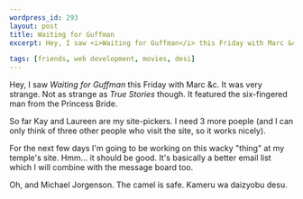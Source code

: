 ```yaml
--- 
wordpress_id: 293
layout: post
title: Waiting for Guffman
excerpt: Hey, I saw <i>Waiting for Guffman</i> this Friday with Marc &c.  It was very strange.  Not as strange as <i>True Stories</i> though.  It featured the six-fingered man from the Princess Bride.<p>So far Kay and Laureen are my site-pickers.  I need 3 more poeple (and I can only think of three other people who visit the site, so it works nicely).<p>For the next few days I'm going to be working on this wacky "thing" at my temple's site.  Hmm... it should be good.  It's basically a better email list which I will combine with the message board too.<p>Oh, and Michael Jorgenson.  The camel is safe.  Kameru wa daizyobu desu.

tags: [friends, web development, movies, desi]
---
```


Hey, I saw <i>Waiting for Guffman</i> this Friday with Marc &c.  It was very strange.  Not as strange as <i>True Stories</i> though.  It featured the six-fingered man from the Princess Bride.<p>So far Kay and Laureen are my site-pickers.  I need 3 more poeple (and I can only think of three other people who visit the site, so it works nicely).<p>For the next few days I'm going to be working on this wacky "thing" at my temple's site.  Hmm... it should be good.  It's basically a better email list which I will combine with the message board too.<p>Oh, and Michael Jorgenson.  The camel is safe.  Kameru wa daizyobu desu.
